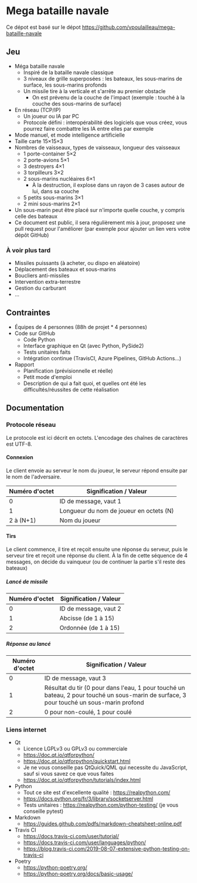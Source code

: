 # Mega bataille navale

Ce dépot est basé sur le dépot https://github.com/vpoulailleau/mega-bataille-navale

## Jeu

* Méga bataille navale
  * Inspiré de la bataille navale classique
  * 3 niveaux de grille superposées : les bateaux, les sous-marins de surface, les sous-marins profonds
  * Un missile tire à la verticale et s'arrête au premier obstacle
    * On est prévenu de la couche de l'impact (exemple : touché à la couche des sous-marins de surface)
* En réseau (TCP/IP)
  * Un joueur ou IA par PC
  * Protocole défini : interopérabilité des logiciels que vous créez, vous pourrez faire combattre les IA entre elles par exemple
* Mode manuel, et mode intelligence artificielle
* Taille carte 15×15×3
* Nombres de vaisseaux, types de vaisseaux, longueur des vaisseaux
  * 1 porte-container 5×2
  * 2 porte-avions 5×1
  * 3 destroyers 4×1
  * 3 torpilleurs 3×2
  * 2 sous-marins nucléaires 6×1
    * À la destruction, il explose dans un rayon de 3 cases autour de lui, dans sa couche
  * 5 petits sous-marins 3×1
  * 2 mini sous-marins 2×1
* Un sous-marin peut être placé sur n'importe quelle couche, y compris celle des bateaux
* Ce document est public, il sera régulièrement mis à jour, proposez une pull request pour l'améliorer (par exemple pour ajouter un lien vers votre dépôt GitHub)

### À voir plus tard

* Missiles puissants (à acheter, ou dispo en aléatoire)
* Déplacement des bateaux et sous-marins
* Boucliers anti-missiles
* Intervention extra-terrestre
* Gestion du carburant
* …

## Contraintes

* Équipes de 4 personnes (88h de projet * 4 personnes)
* Code sur GitHub
  * Code Python
  * Interface graphique en Qt (avec Python, PySide2)
  * Tests unitaires faits
  * Intégration continue (TravisCI, Azure Pipelines, GitHub Actions…)
* Rapport
  * Planification (prévisionnelle et réelle)
  * Petit mode d'emploi
  * Description de qui a fait quoi, et quelles ont été les difficultés/réussites de cette réalisation

## Documentation

### Protocole réseau

Le protocole est ici décrit en octets. L'encodage des chaînes de caractères est UTF-8.

#### Connexion

Le client envoie au serveur le nom du joueur, le serveur répond ensuite par le nom de l'adversaire.

| Numéro d'octet | Signification / Valeur                  |
| -------------- | --------------------------------------- |
| 0              | ID de message, vaut 1                   |
| 1              | Longueur du nom de joueur en octets (N) |
| 2 à (N+1)      | Nom du joueur                           |

#### Tirs

Le client commence, il tire et reçoit ensuite une réponse du serveur, puis le serveur tire et reçoit une réponse du client. À la fin de cette séquence de 4 messages, on décide du vainqueur (ou de continuer la partie s'il reste des bateaux)

##### Lancé de missile

| Numéro d'octet | Signification / Valeur |
| -------------- | ---------------------- |
| 0              | ID de message, vaut 2  |
| 1              | Abcisse (de 1 à 15)    |
| 2              | Ordonnée (de 1 à 15)   |

##### Réponse au lancé

| Numéro d'octet | Signification / Valeur                                                                                                                   |
| -------------- | ---------------------------------------------------------------------------------------------------------------------------------------- |
| 0              | ID de message, vaut 3                                                                                                                    |
| 1              | Résultat du tir (0 pour dans l'eau, 1 pour touché un bateau, 2 pour touché un sous-marin de surface, 3 pour touché un sous-marin profond |
| 2              | 0 pour non-coulé, 1 pour coulé                                                                                                           |

### Liens internet

* Qt
  * Licence LGPLv3 ou GPLv3 ou commerciale
  * https://doc.qt.io/qtforpython/
  * https://doc.qt.io/qtforpython/quickstart.html
  * Je ne vous conseille pas QtQuick/QML qui necessite du JavaScript, sauf si vous savez ce que vous faites
  * https://doc.qt.io/qtforpython/tutorials/index.html
* Python
  * Tout ce site est d'excellente qualité : https://realpython.com/
  * https://docs.python.org/fr/3/library/socketserver.html
  * Tests unitaires : https://realpython.com/python-testing/ (je vous conseille pytest)
* Markdown
  * https://guides.github.com/pdfs/markdown-cheatsheet-online.pdf
* Travis CI
  * https://docs.travis-ci.com/user/tutorial/
  * https://docs.travis-ci.com/user/languages/python/
  * https://blog.travis-ci.com/2019-08-07-extensive-python-testing-on-travis-ci
* Poetry
  * https://python-poetry.org/
  * https://python-poetry.org/docs/basic-usage/
